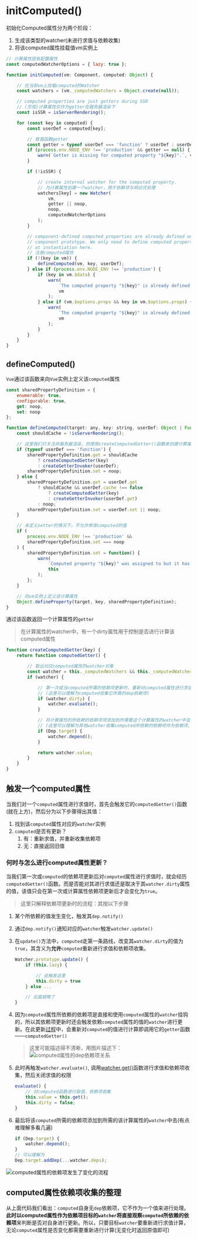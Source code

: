 # initComputed()
初始化Computed属性分为两个阶段：
1. 生成该类型的watcher(未进行求值与依赖收集)
2. 将该computed属性挂载值vm实例上

```js
// 计算属性固有配置属性
const computedWatcherOptions = { lazy: true };

function initComputed(vm: Component, computed: Object) {

    // 在当前vm上挂载computed的Watcher
    const watchers = (vm._computedWatchers = Object.create(null));

    // computed properties are just getters during SSR
    // (忽视)计算属性仅作为getter在服务器渲染下
    const isSSR = isServerRendering();

    for (const key in computed) {
        const userDef = computed[key];

        // 取值函数getter
        const getter = typeof userDef === 'function' ? userDef : userDef.get;
        if (process.env.NODE_ENV !== 'production' && getter == null) {
            warn(`Getter is missing for computed property "${key}".`, vm);
        }

        if (!isSSR) {

            // create internal watcher for the computed property.
            // 为计算属性创建一个watcher，用于依赖项与响应式处理
            watchers[key] = new Watcher(
                vm,
                getter || noop,
                noop,
                computedWatcherOptions
            );
        }

        // component-defined computed properties are already defined on the
        // component prototype. We only need to define computed properties defined
        // at instantiation here.
        // 注册computed属性
        if (!(key in vm)) {
            defineComputed(vm, key, userDef);
        } else if (process.env.NODE_ENV !== 'production') {
            if (key in vm.$data) {
                warn(
                    `The computed property "${key}" is already defined in data.`,
                    vm
                );
            } else if (vm.$options.props && key in vm.$options.props) {
                warn(
                    `The computed property "${key}" is already defined as a prop.`,
                    vm
                );
            }
        }
    }
}
```

## defineComputed()
`Vue`通过该函数来向`Vue`实例上定义该`computed`属性
```js
const sharedPropertyDefinition = {
    enumerable: true,
    configurable: true,
    get: noop,
    set: noop
};

function defineComputed(target: any, key: string, userDef: Object | Function) {
    const shouldCache = !isServerRendering();

    // 这里我们只关注非服务器渲染，则使用createComputedGetter()函数来创建计算属性的getter
    if (typeof userDef === 'function') {
        sharedPropertyDefinition.get = shouldCache
            ? createComputedGetter(key)
            : createGetterInvoker(userDef);
        sharedPropertyDefinition.set = noop;
    } else {
        sharedPropertyDefinition.get = userDef.get
            ? shouldCache && userDef.cache !== false
                ? createComputedGetter(key)
                : createGetterInvoker(userDef.get)
            : noop;
        sharedPropertyDefinition.set = userDef.set || noop;
    }

    // 未定义setter的情况下，不允许修改computed的值
    if (
        process.env.NODE_ENV !== 'production' &&
        sharedPropertyDefinition.set === noop
    ) {
        sharedPropertyDefinition.set = function() {
            warn(
                `Computed property "${key}" was assigned to but it has no setter.`,
                this
            );
        };
    }

    // 向vm实例上定义该计算属性
    Object.defineProperty(target, key, sharedPropertyDefinition);
}
```

通过该函数返回一个计算属性的`getter`

> 在计算属性的watcher中，有一个dirty属性用于控制是否进行计算该computed属性
```js
function createComputedGetter(key) {
    return function computedGetter() {

        // 取出对应computed属性的watcher对象
        const watcher = this._computedWatchers && this._computedWatchers[key]
        if (watcher) {

            // 第一次或当computed所需的依赖项更新时，重新对computed属性进行求值
            // (这里可以理解为computed收集它所需的dep依赖项)
            if (watcher.dirty) {
                watcher.evaluate();
            }

            // 将计算属性的所依赖的依赖项项添加到所需要这个计算属性的watcher中去
            // (这里可以理解为其他watcher收集computed所依赖的依赖项作为依赖项, 因为我们可以看出来计算属性没有单独的dep依赖项)
            if (Dep.target) {
                watcher.depend();
            }

            return watcher.value;
        }
    }
}
```
## 触发一个computed属性
当我们对一个`computed`属性进行求值时，首先会触发它的`computedGetter()`函数(就在上方)，然后分为以下步骤得出其值：
1. 找到该`computed`属性对应的`watcher`实例
2. `computed`是否有更新？
   1. 有：重新求值，并重新收集依赖项
   2. 无：直接返回旧值

### 何时与怎么进行computed属性更新？
当我们第一次或`computed`的依赖项更新后对`computed`属性进行求值时，就会经历`computedGetter()`函数。而是否能对其进行求值还是取决于其`watcher.dirty`属性的值，该值只会在第一次或计算属性依赖项更新后才会变化为`true`。

>这里只解释依赖项更新时的流程：其按以下步骤
1. 某个所依赖的值发生变化，触发其`dep.notify()`
2. 通过`dep.notify()`通知对应的`watcher`触发`watcher.update()`
3. 在`update()`方法中，`computed`走第一条路线，改变其`watcher.dirty`的值为`true`，其含义为**允许**`computed`重新进行求值和依赖项收集。
   ```js
   Watcher.prototype.update() {
       if (this.lazy) {

           // 会触发这里
           this.dirty = true
       } else ...

       // 后面就略了
   }
   ```

4. 因为`computed`属性所依赖的依赖项是直接和使用`computed`属性的`watcher`挂钩的，所以其依赖项更新时还会触发依赖`computed`属性的值的`watcher`进行更新。在此更新[过程](../../Vue中的响应式属性/Dep依赖项#如何触发依赖更新)中，会重新对`computed`的值进行计算即调用它的`getter`函数——`computedGetter()`
   >这里可能描述得不清晰，用图片描述下：
   ![computed属性的dep依赖项关系](../imgs/computed属性的dep依赖项关系.svg)
5. 此时再触发`watcher.evaluate()`, 调用[watcher.get()](../../Vue中的响应式属性/Watcher监听者对象#Watcher.prototype.get())函数进行求值和依赖项收集，然后关闭求值的权限
   ```js
   evaluate() {
       // 对computed函数进行取值，依赖项收集
       this.value = this.get();
       this.dirty = false;
   }
   ```

6. 最后将该`computed`所需的依赖项添加到所需的该计算属性的`watcher`中去(有点难理解多看几遍)
   ```js
   if (Dep.target) {
       watcher.depend();
   }
   // 可以理解为
   Dep.target.addDep(...watcher.deps);
   ```

![computed属性的依赖项发生了变化的流程](../imgs/computed属性的依赖项发生了变化的流程.svg)

## computed属性依赖项收集的整理
从上面代码我们看出：`computed`自身无`dep`依赖项，它不作为一个值来进行处理。**此时以computed属性作为依赖项目标的`watcher`将直接观察`computed`所依赖的依赖项**来判断是否对自身进行更新。所以，只要目标`watcher`要重新进行求值计算，无论`computed`属性是否变化都需要重新进行计算(无变化时返回原值即可)